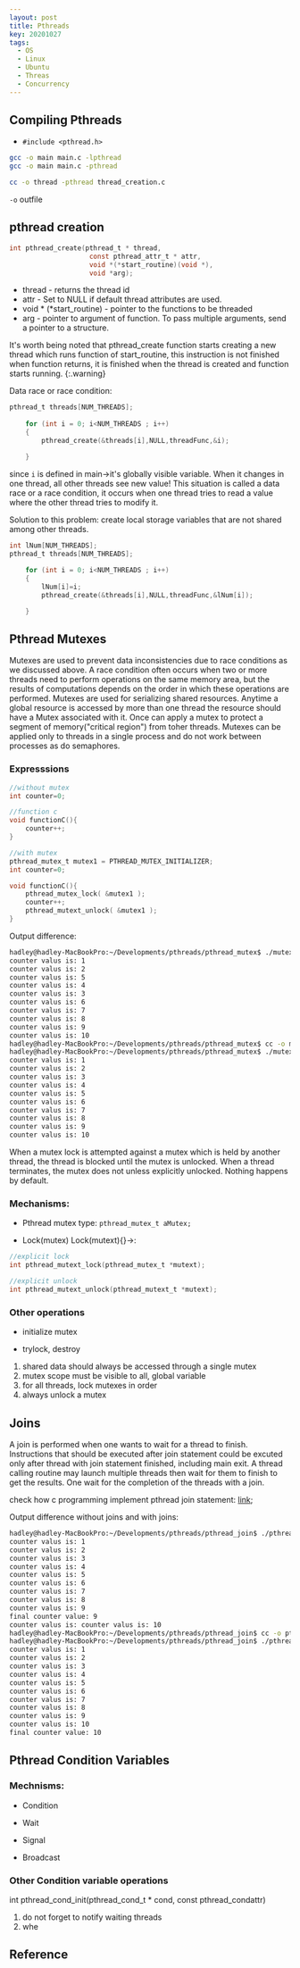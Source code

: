 ```yaml
---
layout: post
title: Pthreads
key: 20201027
tags:
  - OS
  - Linux
  - Ubuntu
  - Threas
  - Concurrency
---
```


## Compiling Pthreads
* `#include <pthread.h>`  

```bash
gcc -o main main.c -lpthread
gcc -o main main.c -pthread

cc -o thread -pthread thread_creation.c
```

`-o` outfile

<!--more-->
## pthread creation
```c
int pthread_create(pthread_t * thread,
					const pthread_attr_t * attr,
					void *(*start_routine)(void *),
					void *arg);
```

* thread - returns the thread id
* attr - Set to NULL if default thread attributes are used.
* void * (\*start_routine) - pointer to the functions to be threaded
* arg - pointer to argument of function. To pass multiple arguments, send a pointer to a structure.

It's worth being noted that pthread_create function starts creating a new thread which runs function of start_routine, this instruction is not finished when function returns, it is finished when the thread is created and function starts running.
{:.warning}

Data race or race condition:
```c
pthread_t threads[NUM_THREADS];
	
	for (int i = 0; i<NUM_THREADS ; i++)
	{
		pthread_create(&threads[i],NULL,threadFunc,&i);

	}
```

since `i` is defined in main->it's globally visible variable. When it changes in one thread, all other threads see new value! This situation is called a data race or a race condition, it occurs when one thread tries to read a value where the other thread tries to modify it.

Solution to this problem:
create local storage variables that are not shared among other threads.
```c
int lNum[NUM_THREADS];
pthread_t threads[NUM_THREADS];
	
	for (int i = 0; i<NUM_THREADS ; i++)
	{
		lNum[i]=i;
		pthread_create(&threads[i],NULL,threadFunc,&lNum[i]);

	}
```

## Pthread Mutexes
Mutexes are used to prevent data inconsistencies due to race conditions as we discussed above. A race condition often occurs when two or more threads need to perform operations on the same memory area, but the results of computations depends on the order in which these operations are performed. Mutexes are used for serializing shared resources. Anytime a global resource is accessed by more than one thread the resource should have a Mutex associated with it. Once can apply a mutex to protect a segment of memory("critical region") from toher threads. Mutexes can be applied only to threads in a single process and do not work between processes as do semaphores.


### Expresssions
```c
//without mutex
int counter=0;

//function c
void functionC(){
	counter++;
}

//with mutex
pthread_mutex_t mutex1 = PTHREAD_MUTEX_INITIALIZER;
int counter=0;

void functionC(){
	pthread_mutex_lock( &mutex1 );
	counter++;
	pthread_mutext_unlock( &mutex1 );
}
```

Output difference:
```bash
hadley@hadley-MacBookPro:~/Developments/pthreads/pthread_mutex$ ./mutex
counter valus is: 1
counter valus is: 2
counter valus is: 5
counter valus is: 4
counter valus is: 3
counter valus is: 6
counter valus is: 7
counter valus is: 8
counter valus is: 9
counter valus is: 10
hadley@hadley-MacBookPro:~/Developments/pthreads/pthread_mutex$ cc -o mutex -pthread mutex.c 
hadley@hadley-MacBookPro:~/Developments/pthreads/pthread_mutex$ ./mutex
counter valus is: 1
counter valus is: 2
counter valus is: 3
counter valus is: 4
counter valus is: 5
counter valus is: 6
counter valus is: 7
counter valus is: 8
counter valus is: 9
counter valus is: 10
```

When a mutex lock is attempted against a mutex which is held by another thread, the thread is blocked until the mutex is unlocked. When a thread terminates, the mutex does not unless explicitly unlocked. Nothing happens by default.


### Mechanisms:  
* Pthread mutex type:
`pthread_mutex_t aMutex;`

* Lock(mutex)
Lock(mutext){}->:
```c
//explicit lock
int pthread_mutext_lock(pthread_mutex_t *mutext);

//explicit unlock
int pthread_mutext_unlock(pthread_mutext_t *mutext);
```

### Other operations
* initialize mutex


* trylock, destroy

1. shared data should always be accessed through a single mutex 
2. mutex scope must be visible to all, global variable  
3. for all threads, lock mutexes in order
4. always unlock a mutex


## Joins
A join is performed when one wants to wait for a thread to finish. Instructions that should be executed after join statement could be excuted only after thread with join statement finished, including main exit. A thread calling routine may launch multiple threads then wait for them to finish to get the results. One wait for the completion of the threads with a join.

check how c programming implement pthread join statement: [link]();

Output difference without joins and with joins:
```bash
hadley@hadley-MacBookPro:~/Developments/pthreads/pthread_join$ ./pthread_join 
counter valus is: 1
counter valus is: 2
counter valus is: 3
counter valus is: 4
counter valus is: 5
counter valus is: 6
counter valus is: 7
counter valus is: 8
counter valus is: 9
final counter value: 9
counter valus is: counter valus is: 10
hadley@hadley-MacBookPro:~/Developments/pthreads/pthread_join$ cc -o pthread_join -pthread pthread_join.c 
hadley@hadley-MacBookPro:~/Developments/pthreads/pthread_join$ ./pthread_join 
counter valus is: 1
counter valus is: 2
counter valus is: 3
counter valus is: 4
counter valus is: 5
counter valus is: 6
counter valus is: 7
counter valus is: 8
counter valus is: 9
counter valus is: 10
final counter value: 10
```


## Pthread Condition Variables
### Mechnisms:
* Condition

* Wait

* Signal

* Broadcast

### Other Condition variable operations
int pthread_cond_init(pthread_cond_t \* cond,
					const pthread_condattr)


1. do not forget to notify waiting threads
2. whe






## Reference






